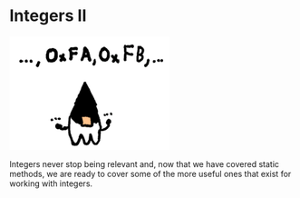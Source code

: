 # Integers II

<img src="/integers_ii/header.png" height="200px"/>

Integers never stop being relevant and, now that we
have covered static methods, we are ready to cover
some of the more useful ones that exist for working with integers.